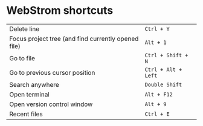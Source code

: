 # WebStrom shortcuts

<table>
<tr>
	<td>Delete line</td>
	<td><code>Ctrl + Y</code></td>
</tr>
<tr>
	<td>Focus project tree (and find currently opened file)</td>
	<td><code>Alt + 1</code></td>
</tr>
<tr>
	<td>Go to file</td>
	<td><code>Ctrl + Shift + N</code></td>
</tr>
<tr>
	<td>Go to previous cursor position</td>
	<td><code>Ctrl + Alt + Left</code></td>
</tr>
<tr>
	<td>Search anywhere</td>
	<td><code>Double Shift</code></td>
</tr>
<tr>
	<td>Open terminal</td>
	<td><code>Alt + F12</code></td>
</tr>
<tr>
	<td>Open version control window</td>
	<td><code>Alt + 9</code></td>
</tr>
<tr>
	<td>Recent files</td>
	<td><code>Ctrl + E</code></td>
</tr>
</table>
